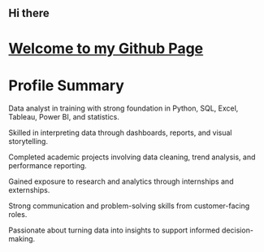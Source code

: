 ## Hi there
# <ins>Welcome to my Github Page</ins>

# Profile Summary<br/>
Data analyst in training with strong foundation in Python, SQL, Excel, Tableau, Power BI, and statistics.

Skilled in interpreting data through dashboards, reports, and visual storytelling.

Completed academic projects involving data cleaning, trend analysis, and performance reporting.

Gained exposure to research and analytics through internships and externships.

Strong communication and problem-solving skills from customer-facing roles.

Passionate about turning data into insights to support informed decision-making.
